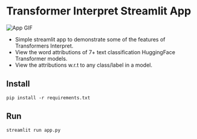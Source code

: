 # Transformer Interpret Streamlit App

![App GIF](https://i.gyazo.com/842a91085da2c6a9039f12276d00646a.gif)

- Simple streamlit app to demonstrate some of the features of Transformers Interpret.
- View the word attributions of 7+ text classification HuggingFace Transformer models.
- View the attributions w.r.t to any class/label in a model.

## Install

`pip install -r requirements.txt `


## Run 

`streamlit run app.py`